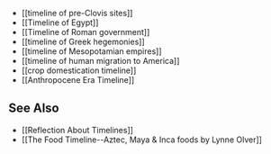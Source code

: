 - [[timeline of pre-Clovis sites]]
- [[Timeline of Egypt]]
- [[Timeline of Roman government]]
- [[timeline of Greek hegemonies]]
- [[timeline of Mesopotamian empires]]
- [[timeline of human migration to America]]
- [[crop domestication timeline]]
- [[Anthropocene Era Timeline]]

## See Also

- [[Reflection About Timelines]]
- [[The Food Timeline--Aztec, Maya & Inca foods by Lynne Olver]]